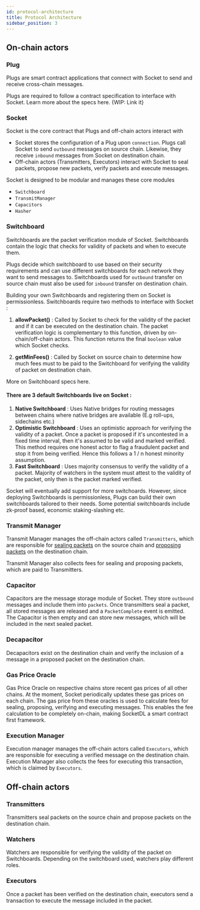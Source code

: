 ```yaml
---
id: protocol-architecture
title: Protocol Architecture
sidebar_position: 3
---
```


<!-- PAGE STATUS : MOSTLY DONE. NEEDS FEW CHANGES BEFORE REVIEW -->

## On-chain actors 


### Plug 
Plugs are smart contract applications that connect with Socket to send and receive cross-chain messages.

Plugs are required to follow a contract specification to interface with Socket. Learn more about the specs here. {WIP: Link it}


### Socket 

Socket is the core contract that Plugs and off-chain actors interact with
- Socket stores the configuration of a Plug upon `connection`. Plugs call Socket to send `outbound` messages on source chain. Likewise, they receive `inbound` messages from Socket on destination chain.
- Off-chain actors (Transmitters, Executors) interact with Socket to seal packets, propose new packets, verify packets and execute messages.

Socket is designed to be modular and manages these core modules
- `Switchboard`
- `TransmitManager`
- `Capacitors`
- `Hasher`


### Switchboard 

Switchboards are the packet verification module of Socket. Switchboards contain the logic that checks for validity of packets and when to execute them.

Plugs decide which switchboard to use based on their security requirements and can use different switchboards for each network they want to send messages to. Switchboards used for `outbound` transfer on source chain must also be used for `inbound` transfer on destination chain.

Building your own Switchboards and registering them on Socket is permissionless. Switchboards require two methods to interface with Socket : 
1. **allowPacket()** : Called by Socket to check for the validity of the packet and if it can be executed on the destination chain. The packet verification logic is complementary to this function, driven by on-chain/off-chain actors. This function returns the final `boolean` value which Socket checks.

2. **getMinFees()** : Called by Socket on source chain to determine how much fees must to be paid to the Switchboard for verifying the validity of packet on destination chain.

<!-- WIP : This must follow ISwitchboard. Also need to add rest of functions here -->
More on Switchboard specs here.

#### There are 3 default Switchboards live on Socket :
1. **Native Switchboard** : Uses Native bridges for routing messages between chains where native bridges are available (E.g roll-ups, sidechains etc.)
2. **Optimistic Switchboard** : Uses an optimistic approach for verifying the validity of a packet. Once a packet is proposed if it's uncontested in a fixed time interval, then it's assumed to be valid and marked verified. This method requires one honest actor to flag a fraudulent packet and stop it from being verified. Hence this follows a 1 / n honest minority assumption.
3. **Fast Switchboard** : Uses majority consensus to verify the validity of a packet. Majority of watchers in the system must attest to the validity of the packet, only then is the packet marked verified.

Socket will eventually add support for more switchoards. However, since deploying Switchboards is permissionless, Plugs can build their own switchboards tailored to their needs. Some potential switchboards include zk-proof based, economic staking-slashing etc.

### Transmit Manager 
<!-- WIP : See if there's a better way to explain what sealing and proposing packets is -->
Transmit Manager manages the off-chain actors called `Transmitters`, which are responsible for [sealing packets](./lifecycle#sending-a-message) on the source chain and [proposing packets](./lifecycle#receiving-a-message) on the destination chain.

Transmit Manager also collects fees for sealing and proposing packets, which are paid to Transmitters.


### Capacitor 
Capacitors are the message storage module of Socket. They store `outbound` messages and include them into `packets`. Once transmitters seal a packet, all stored messages are released and a `PacketComplete` event is emitted. The Capacitor is then empty and can store new messages, which will be included in the next sealed packet.

### Decapacitor 
Decapacitors exist on the destination chain and verify the inclusion of a message in a proposed packet on the destination chain.

### Gas Price Oracle 
Gas Price Oracle on respective chains store recent gas prices of all other chains. At the moment, Socket periodically updates these gas prices on each chain. The gas price from these oracles is used to calculate fees for sealing, proposing, verifying and executing messages. This enables the fee calculation to be completely on-chain, making SocketDL a smart contract first framework.

### Execution Manager 
Execution manager manages the off-chain actors called `Executors`, which are responsible for executing a verified message on the destination chain. Execution Manager also collects the fees for executing this transaction, which is claimed by `Executors`.

<!-- WIP : Do we need to explained Hasher? -->

## Off-chain actors 

### Transmitters 
Transmitters seal packets on the source chain and propose packets on the destination chain.


### Watchers 
Watchers are responsible for verifying the validity of the packet on Switchboards. Depending on the switchboard used, watchers play different roles.


### Executors 
Once a packet has been verified on the destination chain, executors send a transaction to execute the message included in the packet.

